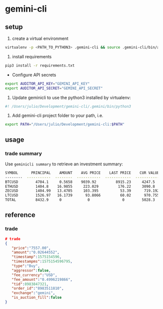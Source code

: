 # gemini-cli

## setup
1. create a virtual environment
```bash
virtualenv -p <PATH_TO_PYTHON3> .gemini-cli && source .gemini-cli/bin/activate
```
1. install requirements
```bash
pip3 install -r requirements.txt
```
- Configure API secrets
```bash
export AUDITOR_API_KEY="GEMINI_API_KEY"
export AUDITOR_API_SECRET="GEMINI_API_SECRET"
```
1. Update geminicli to use the python3 installed by virtualenv:
```bash
#! /Users/julio/Development/gemini-cli/.gemini/bin/python3
```
1. Add gemini-cli project folder to your path, i.e.
```bash
export PATH="/Users/julio/Development/gemini-cli:$PATH"
```

## usage

### trade summary

Use `geminicli summary` to retrieve an investment summary:
```bash
SYMBOL      PRINCIPAL    AMOUNT    AVG PRICE    LAST PRICE    CUR VALUE    GAIN/LOSS    BRK EVEN
--------  -----------  --------  -----------  ------------  -----------  -----------  ----------
BTCUSD        4704.1     0.5658    9039.92         8915.23     4247.5          0.4     1076.08
ETHUSD        1404.8    16.9855     223.029         176.22     3090.8       -706.06     224.743
ZECUSD        1404.99   13.4705     103.395          53.39      719.192     -685.803    104.301
LTCUSD        1526.97   16.1739      93.8066         60.02      970.755     -556.214     94.4097
TOTAL         8432.9     0            0               0        5028.3        595.34       0
```

## reference
### trade
```json
# trade
{
   "price":"7557.00",
   "amount":"0.02644552",
   "timestamp":1575154596,
   "timestampms":1575154596795,
   "type":"Buy",
   "aggressor":false,
   "fee_currency":"USD",
   "fee_amount":"0.4996219866",
   "tid":8983847321,
   "order_id":"8983511810",
   "exchange":"gemini",
   "is_auction_fill":false
}
```